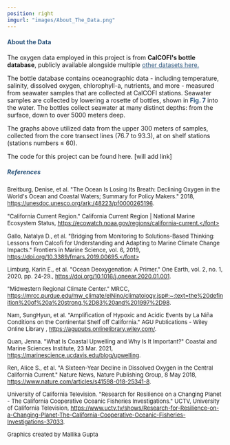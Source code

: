 ```yaml
---
position: right
imgurl: "images/About_The_Data.png"
---
```


#### <span style="color:#28527A">About the Data</span>

The oxygen data employed in this project is from **CalCOFI's bottle database**, publicly available alongside multiple <a href="https://calcofi.org/data/" style="color: #28527A; text-decoration: underline;"> other datasets here.</a>  

The bottle database contains oceanographic data - including temperature, salinity, dissolved oxygen, chlorophyll-a, nutrients, and more - measured from seawater samples that are collected at CalCOFI stations. Seawater samples are collected by lowering a rosette of bottles, shown in <span style="color:#28527A">**Fig. 7**</span> into the water. The bottles collect seawater at many distinct depths: from the surface, down to over 5000 meters deep.

The graphs above utilized data from the upper 300 meters of samples, collected from the core transect lines (76.7 to 93.3), at on shelf stations (stations numbers &#x2264; 60).

The code for this project can be found here. [will add link] 

##### <span style="color:#28527A">References</span>

<font size="-1">Breitburg, Denise, et al. "The Ocean Is Losing Its Breath: Declining Oxygen in the World's Ocean and Coastal Waters; Summary for Policy Makers." 2018, https://unesdoc.unesco.org/ark:/48223/pf0000265196. </font>

<font size="-1">"California Current Region." California Current Region | National Marine Ecosystem Status, https://ecowatch.noaa.gov/regions/california-current.</font>

<font size="-1">Gallo, Natalya D., et al. "Bridging from Monitoring to Solutions-Based Thinking: Lessons from Calcofi for Understanding and Adapting to Marine Climate Change Impacts." Frontiers in Marine Science, vol. 6, 2019, https://doi.org/10.3389/fmars.2019.00695.</font>

<font size="-1">Limburg, Karin E., et al. "Ocean Deoxygenation: A Primer." One Earth, vol. 2, no. 1, 2020, pp. 24-29., https://doi.org/10.1016/j.oneear.2020.01.001. </font>

<font size="-1">"Midwestern Regional Climate Center." MRCC, https://mrcc.purdue.edu/mw_climate/elNino/climatology.jsp#:~:text=the%20definition%20of%20a%20strong,%2D83%20and%201997%2D98. </font>

<font size="-1">Nam, SungHyun, et al. "Amplification of Hypoxic and Acidic Events by La Niña Conditions on the Continental Shelf off California." AGU Publications - Wiley Online Library , https://agupubs.onlinelibrary.wiley.com/. </font>

<font size="-1">Quan, Jenna. "What Is Coastal Upwelling and Why Is It Important?" Coastal and Marine Sciences Institute, 23 Mar. 2021, https://marinescience.ucdavis.edu/blog/upwelling. </font>

<font size="-1">Ren, Alice S., et al. "A Sixteen-Year Decline in Dissolved Oxygen in the Central California Current." Nature News, Nature Publishing Group, 8 May 2018, https://www.nature.com/articles/s41598-018-25341-8. </font>

<font size="-1">University of California Television. "Research for Resilience on a Changing Planet - The California Cooperative Oceanic Fisheries Investigations." UCTV, University of California Television, https://www.uctv.tv/shows/Research-for-Resilience-on-a-Changing-Planet-The-California-Cooperative-Oceanic-Fisheries-Investigations-37033. </font>

Graphics created by Mallika Gupta